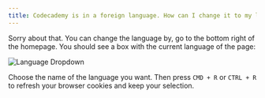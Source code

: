 ```yaml
---
title: Codecademy is in a foreign language. How can I change it to my language?
---
```


Sorry about that. You can change the language by, go to the bottom right of the homepage. You should see a box with the current language of the page:

![Language Dropdown](https://raw.github.com/RyzacInc/help.codecademy.com/master/published/_assets/_img/codecademy-is-in-a-foreign-language.png)

Choose the name of the language you want. Then press `CMD + R` or `CTRL + R` to refresh your browser cookies and keep your selection. 
